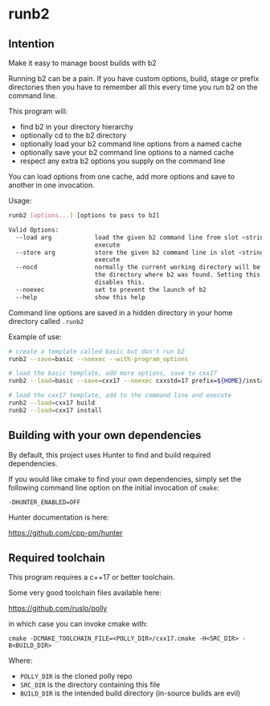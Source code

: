 # runb2

## Intention

Make it easy to manage boost builds with b2

Running b2 can be a pain. If you have custom options, build, stage or prefix directories then you have to remember
all this every time you run b2 on the command line.

This program will:

* find b2 in your directory hierarchy
* optionally cd to the b2 directory
* optionally load your b2 command line options from a named cache
* optionally save your b2 command line options to a named cache
* respect any extra b2 options you supply on the command line

You can load options from one cache, add more options and save to another in one invocation.

Usage:

```bash
runb2 [options...] [options to pass to b2]

Valid Options:
  --load arg            load the given b2 command line from slot <string> and 
                        execute
  --store arg           store the given b2 command line in slot <string> and 
                        execute
  --nocd                normally the current working directory will be set to 
                        the directory where b2 was found. Setting this option 
                        disables this.
  --noexec              set to prevent the launch of b2
  --help                show this help
```

Command line options are saved in a hidden directory in your home directory called `.runb2`

Example of use:

```bash
# create a template called basic but don't run b2
runb2 --save=basic --noexec --with-program_options

# load the basic template, add more options, save to cxx17
runb2 --load=basic --save=cxx17 --noexec cxxstd=17 prefix=${HOME}/installs/cxx17

# load the cxx17 template, add to the command line and execute
runb2 --load=cxx17 build
runb2 --load=cxx17 install
```

## Building with your own dependencies

By default, this project uses Hunter to find and build required dependencies.

If you would like cmake to find your own dependencies, simply set the following command line 
option on the initial invocation of `cmake`:

`-DHUNTER_ENABLED=OFF`

Hunter documentation is here:

https://github.com/cpp-pm/hunter

## Required toolchain

This program requires a c++17 or better toolchain.

Some very good toolchain files available here:

https://github.com/ruslo/polly

in which case you can invoke cmake with:

`cmake -DCMAKE_TOOLCHAIN_FILE=<POLLY_DIR>/cxx17.cmake -H<SRC_DIR> -B<BUILD_DIR>`

Where:

* `POLLY_DIR` is the cloned polly repo
* `SRC_DIR` is the directory containing this file
* `BUILD_DIR` is the intended build directory (in-source builds are evil)
